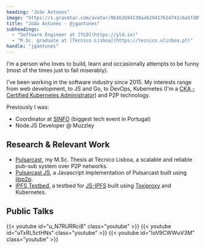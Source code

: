 ```yaml
---
heading: "João Antunes"
image: "https://s.gravatar.com/avatar/9b162b94138aa629417624741c6a5fd0?s=300" 
title: "João Antunes - @jgantunes"
subheadings:
  - "Software Engineer at [YLD](https://yld.io)"
  - "M.Sc. graduate at [Técnico Lisboa](https://tecnico.ulisboa.pt)"
handle: "jgantunes"
---
```


I'm a person who loves to build, learn and occasionally attempts to be funny (most of the times just to fail miserably).

I've been working in the software industry since 2015. My interests range from web development, to JS and Go, to DevOps, Kubernetes (I'm a [CKA - Certified Kubernetes Administrator](https://www.youracclaim.com/badges/3eec705e-18bb-4f5b-a620-8d0a1883f752)) and P2P technology.

Previously I was:
* Coordinator at [SINFO](https://sinfo.org) (biggest tech event in Portugal)
* Node.JS Developer @ Muzzley

## Research & Relevant Work

* [Pulsarcast](https://github.com/jgantunes/pulsarcast), my M.Sc. Thesis at Técnico Lisboa, a scalable and reliable pub-sub system over P2P networks.
* [Pulsarcast JS](https://github.com/jgantunes/js-pulsarcast), a Javascript implementation of Pulsarcast built using [libp2p](https://libp2p.io).
* [IPFS Testbed](https://github.com/jgantunes/ipfs-testbed), a testbed for [JS-IPFS](https://github.com/ipfs/js-ipfs) built using [Toxiproxy](https://github.com/shopify/toxiproxy) and Kubernetes.

## Public Talks

<div class="splash-container">
  {{< youtube id="u_N7RURRci8" class="youtube" >}}
  {{< youtube id="uTxRL5ctHNs" class="youtube" >}}
  {{< youtube id="IoV9CWWuV3M" class="youtube" >}}
</div>
